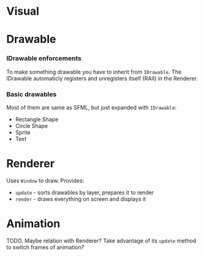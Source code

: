 # Visual
# Drawable
### IDrawable enforcements
To make something drawable you have to inherit from `IDrawable`.  The IDrawable automaticly registers and unregisters itself (RAII) in the Renderer. 
### Basic drawables
Most of them are same as SFML, but just expanded with `IDrawable`:
* Rectangle Shape
* Circle Shape
* Sprite
* Text
# Renderer
Uses `Window` to draw.  Provides:
*  `update` - sorts drawables by layer, prepares it to render
*  `render` -  draws everything on screen and displays it
# Animation
TODO. Maybe relation with Renderer? Take advantage of its `update` method to switch frames of animation?

<!--stackedit_data:
eyJoaXN0b3J5IjpbLTg5ODU5MDMwMl19
-->